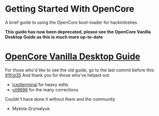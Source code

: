 # Getting Started With OpenCore
A brief guide to using the OpenCore boot-loader for hackintoshes

**This guide has now been deprecated, please see the OpenCore Vanilla Desktop Guide as this is much more up-to-date**

# [OpenCore Vanilla Desktop Guide](https://khronokernel.github.io/Opencore-Vanilla-Desktop-Guide/)

For those who'd like to see the old guide, go to the last commit before this: [91fcb35](https://github.com/khronokernel/Getting-Started-With-OpenCore/tree/91fcb35914790c0b66228e5023deb608f37b1d0d)
And thank you for those who've helped out:

* [icedterminal](https://github.com/icedterminal) for heavy edits
* [vit9696](https://github.com/vit9696) for the many corrections

Couldn't have done it without them and the community

- Mykola Grymalyuk
